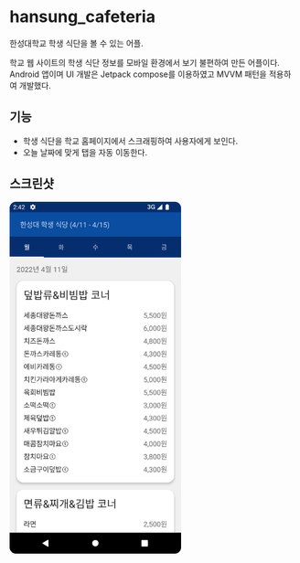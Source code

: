 # hansung_cafeteria

한성대학교 학생 식단을 볼 수 있는 어플. 

학교 웹 사이트의 학생 식단 정보를 모바일 환경에서 보기 불편하여 만든 어플이다. 
Android 앱이며 UI 개발은 Jetpack compose를 이용하였고 MVVM 패턴을 적용하여 개발했다. 

## 기능

- 학생 식단을 학교 홈페이지에서 스크래핑하여 사용자에게 보인다.
- 오늘 날짜에 맞게 탭을 자동 이동한다.

## 스크린샷

<img src="/assets/screenshots/main_screen.png" alt="drawing" width="300"/>
